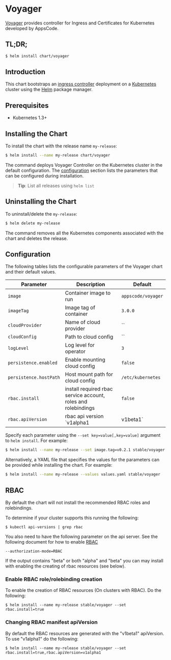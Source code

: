 # Voyager
[Voyager](https://github.com/appscode/voyager)  provides controller for Ingress and Certificates for Kubernetes developed by AppsCode.
## TL;DR;

```bash
$ helm install chart/voyager
```

## Introduction

This chart bootstraps an [ingress controller](https://github.com/appscode/voyager) deployment on a [Kubernetes](http://kubernetes.io) cluster using the [Helm](https://helm.sh) package manager.


## Prerequisites

- Kubernetes 1.3+

## Installing the Chart
To install the chart with the release name `my-release`:
```bash
$ helm install --name my-release chart/voyager
```
The command deploys Voyager Controller on the Kubernetes cluster in the default configuration. The [configuration](#configuration) section lists the parameters that can be configured during installation.

> **Tip**: List all releases using `helm list`

## Uninstalling the Chart

To uninstall/delete the `my-release`:

```bash
$ helm delete my-release
```

The command removes all the Kubernetes components associated with the chart and deletes the release.

## Configuration

The following tables lists the configurable parameters of the Voyager chart and their default values.


| Parameter              | Description                                                   | Default            |
| ---------------------- | ------------------------------------------------------------- | ------------------ |
| `image`                |  Container image to run                                       | `appscode/voyager` |
| `imageTag`             |  Image tag of container                                       | `3.0.0`            |
| `cloudProvider`        |  Name of cloud provider                                       | ``                 |
| `cloudConfig`          |  Path to cloud config                                         | ``                 |
| `logLevel`             |  Log level for operator                                       | `3`                |
| `persistence.enabled`  |  Enable mounting cloud config                                 | `false`            |
| `persistence.hostPath` |  Host mount path for cloud config                             | `/etc/kubernetes`  |
| `rbac.install`         | install required rbac service account, roles and rolebindings | `false`            |
| `rbac.apiVersion`      | rbac api version `v1alpha1|v1beta1`                           | `v1beta1`          |


Specify each parameter using the `--set key=value[,key=value]` argument to `helm install`. For example:

```bash
$ helm install --name my-release --set image.tag=v0.2.1 stable/voyager
```

Alternatively, a YAML file that specifies the values for the parameters can be provided while
installing the chart. For example:

```bash
$ helm install --name my-release --values values.yaml stable/voyager
```

## RBAC
By default the chart will not install the recommended RBAC roles and rolebindings.

To determine if your cluster supports this running the following:

```console
$ kubectl api-versions | grep rbac
```

You also need to have the following parameter on the api server. See the following document for how to enable [RBAC](https://kubernetes.io/docs/admin/authorization/rbac/)

```
--authorization-mode=RBAC
```

If the output contains "beta" or both "alpha" and "beta" you can may install with enabling the creating of rbac resources (see below).

### Enable RBAC role/rolebinding creation

To enable the creation of RBAC resources (On clusters with RBAC). Do the following:

```console
$ helm install --name my-release stable/voyager --set rbac.install=true
```

### Changing RBAC manifest apiVersion

By default the RBAC resources are generated with the "v1beta1" apiVersion. To use "v1alpha1" do the following:

```console
$ helm install --name my-release stable/voyager --set rbac.install=true,rbac.apiVersion=v1alpha1
```
